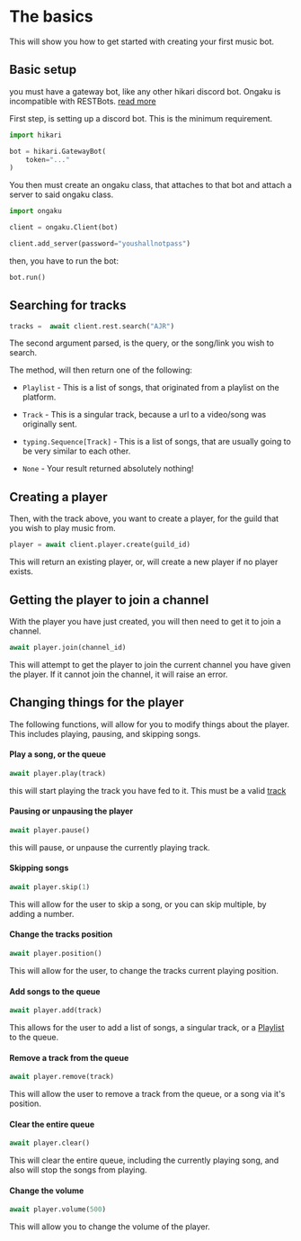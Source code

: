 # The basics

This will show you how to get started with creating your first music bot.

## Basic setup

you must have a gateway bot, like any other hikari discord bot. 
Ongaku is incompatible with RESTBots. [read more](index.md#qs-and-as)

First step, is setting up a discord bot. This is the minimum requirement.
```python
import hikari

bot = hikari.GatewayBot(
    token="..."
)
```

You then must create an ongaku class, that attaches to that bot and attach a server to said ongaku class.

```python
import ongaku

client = ongaku.Client(bot)

client.add_server(password="youshallnotpass")
```



then, you have to run the bot:

```python
bot.run()
```

## Searching for tracks

```py
tracks =  await client.rest.search("AJR")
```

The second argument parsed, is the query, or the song/link you wish to search.

The method, will then return one of the following:

 * `Playlist` - This is a list of songs, that originated from a playlist on the platform.

 * `Track` - This is a singular track, because a url to a video/song was originally sent.

 * `typing.Sequence[Track]` - This is a list of songs, that are usually going to be very similar to each other.

 * `None` - Your result returned absolutely nothing!


## Creating a player

Then, with the track above, you want to create a player, for the guild that you wish to play music from.

```py
player = await client.player.create(guild_id)
```

This will return an existing player, or, will create a new player if no player exists.

## Getting the player to join a channel

With the player you have just created, you will then need to get it to join a channel.

```python
await player.join(channel_id)
```

This will attempt to get the player to join the current channel you have given the player. If it cannot join the channel, it will raise an error.

## Changing things for the player

The following functions, will allow for you to modify things about the player. This includes playing, pausing, and skipping songs.

#### Play a song, or the queue
```py
await player.play(track)
```
this will start playing the track you have fed to it. This must be a valid [track](../api/abc/track.md#ongaku.abc.track.Track)

#### Pausing or unpausing the player
```py
await player.pause()
```
this will pause, or unpause the currently playing track.

#### Skipping songs
```py
await player.skip(1)
```
This will allow for the user to skip a song, or you can skip multiple, by adding a number.

#### Change the tracks position
```py
await player.position()
```
This will allow for the user, to change the tracks current playing position.

#### Add songs to the queue
```py
await player.add(track)
```
This allows for the user to add a list of songs, a singular track, or a [Playlist](../api/abc/track.md#ongaku.abc.track.Playlist) to the queue.

#### Remove a track from the queue
```py
await player.remove(track)
```
This will allow the user to remove a track from the queue, or a song via it's position.

#### Clear the entire queue
```py
await player.clear()
```
This will clear the entire queue, including the currently playing song, and also will stop the songs from playing.

#### Change the volume
```py
await player.volume(500)
```
This will allow you to change the volume of the player.

